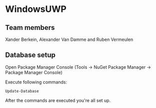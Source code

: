 # WindowsUWP
## Team members

Xander Berkein, Alexander Van Damme and Ruben Vermeulen

## Database setup

Open Package Manager Console (Tools -> NuGet Package Manager -> Package Manager Console)

Execute following commands:

```
Update-Database
```

After the commands are executed you're all set up.
